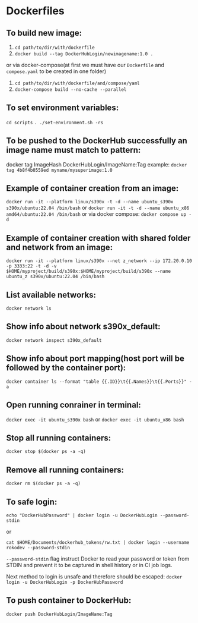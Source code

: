 # Dockerfiles

To build new image:
---------------------

 1. `cd path/to/dir/with/dockerfile`
 2. `docker build --tag DockerHubLogin/newimagename:1.0 .`

or via docker-compose(at first we must have our `Dockerfile` and `compose.yaml` to be created in one folder)
 1. `cd path/to/dir/with/dockerfile/and/compose/yaml`
 2. `docker-compose build --no-cache --parallel`

To set environment variables:
-----------------------------
`cd scripts`
`. ./set-environment.sh -rs`

To be pushed to the DockerHub successfully an image name must match to pattern:
--------------------------------------------------------------------------------

 docker tag ImageHash DockerHubLogin/ImageName:Tag
 example: `docker tag 4b8f4b0559ed myname/mysuperimage:1.0`

Example of container creation from an image:
--------------------------------------------

 `docker run -it --platform linux/s390x -t -d --name ubuntu_s390x s390x/ubuntu:22.04 /bin/bash`
or
 `docker run -it -t -d --name ubuntu_x86 amd64/ubuntu:22.04 /bin/bash`
or via docker compose:
 `docker compose up -d`


Example of container creation with shared folder and network from an image:
--------------------------------------------
`docker run -it --platform linux/s390x --net z_network --ip 172.20.0.10 -p 3333:22 -t -d -v $HOME/myproject/build/s390x:$HOME/myproject/build/s390x --name ubuntu_z s390x/ubuntu:22.04 /bin/bash`

List available networks:
------------------------
`docker network ls`

Show info about network s390x_default:
--------------------------------------
`docker network inspect s390x_default`

Show info about port mapping(host port will be followed by the container port):
-------------------------------------------------------------------------------
`docker container ls --format "table {{.ID}}\t{{.Names}}\t{{.Ports}}" -a`


Open running conrainer in terminal:
-----------------------------------
 `docker exec -it ubuntu_s390x bash`
or
 `docker exec -it ubuntu_x86 bash`

Stop all running containers:
----------------------------
`docker stop $(docker ps -a -q)`

Remove all running containers:
------------------------------
`docker rm $(docker ps -a -q)`

To safe login:
---------------------

 `echo "DockerHubPassword" | docker login -u DockerHubLogin --password-stdin`

 or

 `cat $HOME/Documents/dockerhub_tokens/rw.txt | docker login --username rokodev --password-stdin`
 
 `--password-stdin` flag instruct Docker to read your password or token from STDIN and prevent it to be captured in shell history or in CI job logs.

 Next method to login is unsafe and therefore should be escaped:
  `docker login -u DockerHubLogin -p DockerHubPassword`

To push container to DockerHub:
------------------------------------------

 `docker push DockerHubLogin/ImageName:Tag`
